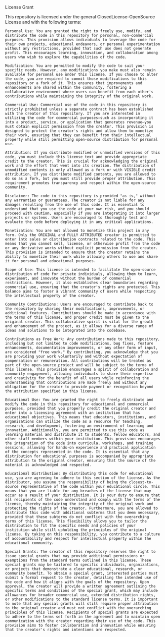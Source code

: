 License Grant

This repository is licensed under the general ClosedLicense-OpenSource License and with the following terms:

    Personal Use: You are granted the right to freely use, modify, and distribute the code in this repository for personal, non-commercial purposes. This provision allows individuals to leverage the code for their own projects, educational endeavors, or personal experimentation without any restrictions, provided that such use does not generate profit. This encourages learning, innovation, and collaboration among users who wish to explore the capabilities of the code.

    Modification: You are permitted to modify the code to suit your specific needs. However, any modifications you make must also remain available for personal use under this license. If you choose to alter the code, you are required to commit those modifications to this repository or a fork of it. This ensures that improvements and enhancements are shared within the community, fostering a collaborative environment where users can benefit from each other's contributions while maintaining the integrity of the original work.

    Commercial Use: Commercial use of the code in this repository is strictly prohibited unless a separate contract has been established with the creator of this repository. If you are interested in utilizing the code for commercial purposes—such as incorporating it into a product, service, or application that generates revenue—you must obtain explicit permission from the creator. This provision is designed to protect the creator's rights and allow them to monetize their work, ensuring that they can benefit from their intellectual property while still permitting open-source distribution for personal use.

    Attribution: If you distribute modified or unmodified versions of this code, you must include this license text and provide appropriate credit to the creator. This is crucial for acknowledging the original work and the effort that went into its creation. The distribution of unmodified contents is only allowed as a fork or with VISIBLE credit attribution. If you distribute modified contents, you are allowed to do so as a fork, but you must still provide proper attribution. This requirement promotes transparency and respect within the open-source community.

    Disclaimer: The code in this repository is provided "as is," without any warranties or guarantees. The creator is not liable for any damages resulting from the use of this code. It is essential to understand that you use the code at your own risk, and you should proceed with caution, especially if you are integrating it into larger projects or systems. Users are encouraged to thoroughly test and evaluate the code before deploying it in any critical applications.

    Monetization: You are not allowed to monetize this project in any form. Only the ORIGINAL and FULLY ATTRIBUTED creator is permitted to enter into sales or distribution contracts related to the code. This means that you cannot sell, license, or otherwise profit from the code or any derivative works without explicit permission from the creator. This provision is intended to ensure that the creator retains the ability to monetize their work while allowing others to use and share it for personal and educational purposes.

    Scope of Use: This license is intended to facilitate the open-source distribution of code for private individuals, allowing them to learn, experiment, and innovate without the burden of commercial restrictions. However, it also establishes clear boundaries regarding commercial use, ensuring that the creator's rights are protected. This balance aims to foster a vibrant community of users while respecting the intellectual property of the creator.

    Community Contributions: Users are encouraged to contribute back to the repository by sharing their modifications, improvements, or additional features. Contributions should be made in accordance with the terms of this license, and proper credit must be given to the original creator. This collaborative spirit is vital for the growth and enhancement of the project, as it allows for a diverse range of ideas and solutions to be integrated into the codebase.

    Contributions as Free Work: Any contributions made to this repository, including but not limited to code modifications, bug fixes, feature enhancements, documentation improvements, or any other form of input, are considered "free work." By contributing, you acknowledge that you are providing your work voluntarily and without expectation of compensation or remuneration. All contributions will be treated as part of the open-source project and will be subject to the terms of this license. This provision encourages a spirit of collaboration and community engagement, allowing individuals to share their expertise and creativity for the benefit of all users while reinforcing the understanding that contributions are made freely and without any obligation for the creator to provide payment or recognition beyond the attribution specified in this license.
 
    Educational Use: You are granted the right to freely distribute and modify the code in this repository for educational and commercial purposes, provided that you properly credit the original creator and enter into a licensing agreement with an institution that has educational objectives. This means that educators, institutions, and organizations can utilize the code as a resource for teaching, research, and development, fostering an environment of learning and innovation. Additionally, you are permitted to use this code as learning material and distribute it to students, fellow educators, and other staff members within your institution. This provision encourages the integration of the code into curricula, workshops, and training sessions, allowing for hands-on experience and practical application of the concepts represented in the code. It is essential that any distribution for educational purposes is accompanied by appropriate attribution to the original creator, ensuring that the source of the material is acknowledged and respected.

    Educational Distribution: By distributing this code for educational use, you are agreeing to adhere to this section of the license. As the distributor, you assume the responsibility of being the closest-to-source representative of the code within your educational circle. This means that you are liable for any breaches of the license that may occur as a result of your distribution. It is your duty to ensure that all recipients of the code understand and comply with the terms of the license, thereby maintaining the integrity of the original work and protecting the rights of the creator. Furthermore, you are allowed to distribute this code with additional subterms that you deem necessary, provided that these subterms do not conflict with the overarching terms of this license. This flexibility allows you to tailor the distribution to fit the specific needs and policies of your institution while still upholding the principles of the original license. By taking on this responsibility, you contribute to a culture of accountability and respect for intellectual property within the educational community.

    Special Grants: The creator of this repository reserves the right to issue special grants that may provide additional permissions or exemptions from the standard terms outlined in this license. These special grants may be tailored to specific individuals, organizations, or projects that demonstrate a clear educational, research, or community benefit. To obtain a special grant, interested parties must submit a formal request to the creator, detailing the intended use of the code and how it aligns with the goals of the repository. Upon approval, the creator will provide a written agreement outlining the specific terms and conditions of the special grant, which may include allowances for broader commercial use, extended distribution rights, or other modifications to the standard license terms. It is important to note that any special grants will still require proper attribution to the original creator and must not conflict with the overarching principles of this license. Recipients of special grants are expected to adhere to the terms set forth in the agreement and to maintain open communication with the creator regarding their use of the code. This provision aims to foster collaboration and innovation while ensuring that the creator's rights and intentions are respected.
